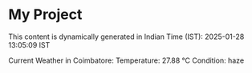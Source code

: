 # My Project

This content is dynamically generated in Indian Time (IST): 2025-01-28 13:05:09 IST


Current Weather in Coimbatore:
Temperature: 27.88 °C
Condition: haze
